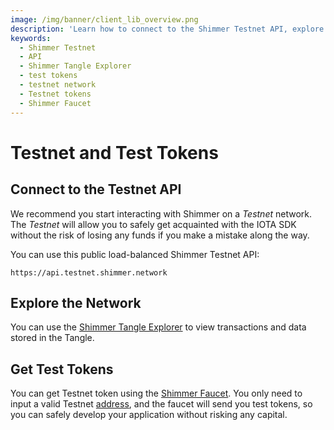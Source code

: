 ```yaml
---
image: /img/banner/client_lib_overview.png
description: 'Learn how to connect to the Shimmer Testnet API, explore the network using the Shimmer Tangle Explorer, and obtain test tokens through the Shimmer Faucet for testing value-based transactions on the testnet network.'
keywords:
  - Shimmer Testnet
  - API
  - Shimmer Tangle Explorer
  - test tokens
  - testnet network
  - Testnet tokens
  - Shimmer Faucet
---
```


# Testnet and Test Tokens

## Connect to the Testnet API

We recommend you start interacting with Shimmer on a _Testnet_ network. The _Testnet_ will allow you to safely get
acquainted with the IOTA SDK without the risk of losing any funds if you make a mistake along the way.

You can use this public load-balanced Shimmer Testnet API:

```plaintext
https://api.testnet.shimmer.network
```

## Explore the Network

You can use the [Shimmer Tangle Explorer](https://explorer.shimmer.network/testnet) to view transactions and data stored
in the Tangle.

## Get Test Tokens

You can get Testnet token using the [Shimmer Faucet](https://faucet.testnet.shimmer.network).
You only need to input a valid Testnet [address](accounts-and-addresses.md), and the faucet will send you test tokens,
so you can safely develop your application without risking any capital.



